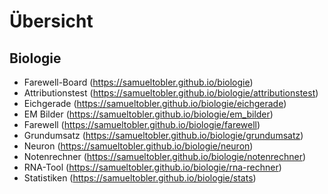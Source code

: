 # Übersicht

## Biologie           

- Farewell-Board      (https://samueltobler.github.io/biologie)
- Attributionstest    (https://samueltobler.github.io/biologie/attributionstest)
- Eichgerade          (https://samueltobler.github.io/biologie/eichgerade)
- EM Bilder           (https://samueltobler.github.io/biologie/em_bilder)
- Farewell            (https://samueltobler.github.io/biologie/farewell)
- Grundumsatz         (https://samueltobler.github.io/biologie/grundumsatz)
- Neuron              (https://samueltobler.github.io/biologie/neuron)
- Notenrechner        (https://samueltobler.github.io/biologie/notenrechner)
- RNA-Tool            (https://samueltobler.github.io/biologie/rna-rechner)
- Statistiken         (https://samueltobler.github.io/biologie/stats)
